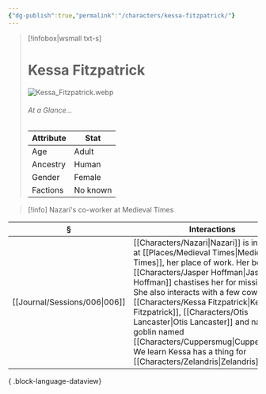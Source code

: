 ```yaml
---
{"dg-publish":true,"permalink":"/characters/kessa-fitzpatrick/"}
---
```


> [!infobox|wsmall txt-s]
> # Kessa Fitzpatrick
> ![Kessa_Fitzpatrick.webp](/img/user/z_attachments/Kessa_Fitzpatrick.webp) 
> ###### At a Glance...
> | Attribute | Stat |
> | ---- | ---- |
> | Age | Adult |
> | Ancestry | Human |
> | Gender | Female |
> | Factions | No known |

>[!info] Nazari's co-worker at Medieval Times

| §                                | Interactions                                                                                                                                                                                                                                                                                           |
| -------------------------------- | ------------------------------------------------------------------------------------------------------------------------------------------------------------------------------------------------------------------------------------------------------------------------------------------------------ |
| [[Journal/Sessions/006\|006]] | [[Characters/Nazari\|Nazari]] is in trouble at [[Places/Medieval Times\|Medieval Times]], her place of work. Her boss [[Characters/Jasper Hoffman\|Jasper Hoffman]] chastises her for missing work. She also interacts with a few coworkers: [[Characters/Kessa Fitzpatrick\|Kessa Fitzpatrick]], [[Characters/Otis Lancaster\|Otis Lancaster]] and nasty goblin named [[Characters/Cuppersmug\|Cuppersmug]]. We learn Kessa has a thing for [[Characters/Zelandris\|Zelandris]]. |

{ .block-language-dataview}